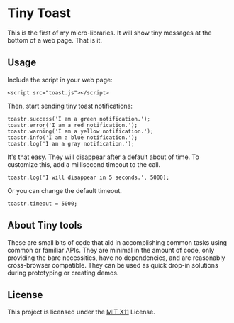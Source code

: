 # Tiny Toast

This is the first of my micro-libraries. It will show tiny messages at the bottom of a web page. That is it.

## Usage

Include the script in your web page:

	<script src="toast.js"></script>

Then, start sending tiny toast notifications:

	toastr.success('I am a green notification.');
	toastr.error('I am a red notification.');
	toastr.warning('I am a yellow notification.');
	toastr.info('I am a blue notification.');
	toastr.log('I am a gray notification.');
	
It's that easy. They will disappear after a default about of time. To customize this, add a millisecond timeout to the call.

	toastr.log('I will disappear in 5 seconds.', 5000);
	
Or you can change the default timeout.

	toastr.timeout = 5000;

## About Tiny tools

These are small bits of code that aid in accomplishing common tasks using common or familiar APIs. They are minimal in the amount of code, only providing the bare necessities, have no dependencies, and are reasonably cross-browser compatible. They can be used as quick drop-in solutions during prototyping or creating demos.

## License

This project is licensed under the [MIT X11](http://opensource.org/licenses/MIT) License.